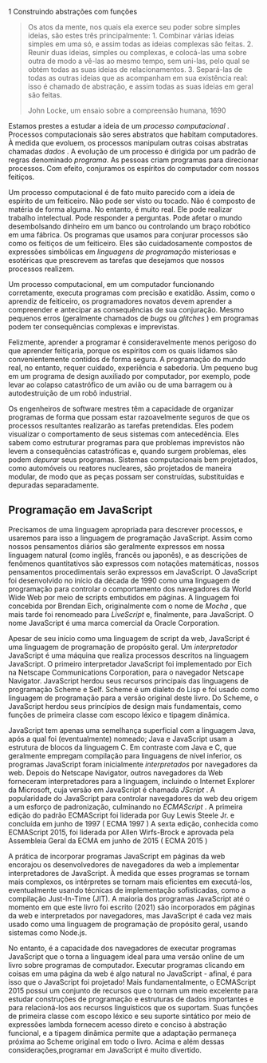 1 Construindo abstrações com funções

> Os atos da mente, nos quais ela exerce seu poder sobre simples ideias, são estes três principalmente: 1. Combinar várias ideias simples em uma só, e assim todas as ideias complexas são feitas. 2. Reunir duas ideias, simples ou complexas, e colocá-las uma sobre outra de modo a vê-las ao mesmo tempo, sem uni-las, pelo qual se obtém todas as suas ideias de relacionamentos. 3. Separá-las de todas as outras ideias que as acompanham em sua existência real: isso é chamado de abstração, e assim todas as suas ideias em geral são feitas.
>
> John Locke, um ensaio sobre a compreensão humana, 1690

Estamos prestes a estudar a ideia de um _processo computacional_ . Processos computacionais são seres abstratos que habitam computadores. À medida que evoluem, os processos manipulam outras coisas abstratas chamadas _dados_ . A evolução de um processo é dirigida por um padrão de regras denominado _programa_. As pessoas criam programas para direcionar processos. Com efeito, conjuramos os espíritos do computador com nossos feitiços.

Um processo computacional é de fato muito parecido com a ideia de espírito de um feiticeiro. Não pode ser visto ou tocado. Não é composto de matéria de forma alguma. No entanto, é muito real. Ele pode realizar trabalho intelectual. Pode responder a perguntas. Pode afetar o mundo desembolsando dinheiro em um banco ou controlando um braço robótico em uma fábrica. Os programas que usamos para conjurar processos são como os feitiços de um feiticeiro. Eles são cuidadosamente compostos de expressões simbólicas em _linguagens de programação_ misteriosas e esotéricas que prescrevem as tarefas que desejamos que nossos processos realizem.

Um processo computacional, em um computador funcionando corretamente, executa programas com precisão e exatidão. Assim, como o aprendiz de feiticeiro, os programadores novatos devem aprender a compreender e antecipar as consequências de sua conjuração. Mesmo pequenos erros (geralmente chamados de _bugs_ ou _glitches_ ) em programas podem ter consequências complexas e imprevistas.

Felizmente, aprender a programar é consideravelmente menos perigoso do que aprender feitiçaria, porque os espíritos com os quais lidamos são convenientemente contidos de forma segura. A programação do mundo real, no entanto, requer cuidado, experiência e sabedoria. Um pequeno bug em um programa de design auxiliado por computador, por exemplo, pode levar ao colapso catastrófico de um avião ou de uma barragem ou à autodestruição de um robô industrial.

Os engenheiros de software mestres têm a capacidade de organizar programas de forma que possam estar razoavelmente seguros de que os processos resultantes realizarão as tarefas pretendidas. Eles podem visualizar o comportamento de seus sistemas com antecedência. Eles sabem como estruturar programas para que problemas imprevistos não levem a consequências catastróficas e, quando surgem problemas, eles podem _depurar_ seus programas. Sistemas computacionais bem projetados, como automóveis ou reatores nucleares, são projetados de maneira modular, de modo que as peças possam ser construídas, substituídas e depuradas separadamente.

## Programação em JavaScript

Precisamos de uma linguagem apropriada para descrever processos, e usaremos para isso a linguagem de programação JavaScript. Assim como nossos pensamentos diários são geralmente expressos em nossa linguagem natural (como inglês, francês ou japonês), e as descrições de fenômenos quantitativos são expressos com notações matemáticas, nossos pensamentos procedimentais serão expressos em JavaScript. O JavaScript foi desenvolvido no início da década de 1990 como uma linguagem de programação para controlar o comportamento dos navegadores da World Wide Web por meio de scripts embutidos em páginas. A linguagem foi concebida por Brendan Eich, originalmente com o nome de _Mocha_ , que mais tarde foi renomeado para _LiveScript_ e, finalmente, para JavaScript. O nome JavaScript é uma marca comercial da Oracle Corporation.

Apesar de seu início como uma linguagem de script da web, JavaScript é uma linguagem de programação de propósito geral. Um _interpretador_ JavaScript é uma máquina que realiza processos descritos na linguagem JavaScript. O primeiro interpretador JavaScript foi implementado por Eich na Netscape Communications Corporation, para o navegador Netscape Navigator. JavaScript herdou seus recursos principais das linguagens de programação Scheme e Self. Scheme é um dialeto do Lisp e foi usado como linguagem de programação para a versão original deste livro. Do Scheme, o JavaScript herdou seus princípios de design mais fundamentais, como funções de primeira classe com escopo léxico e tipagem dinâmica.

JavaScript tem apenas uma semelhança superficial com a linguagem Java, após a qual foi (eventualmente) nomeado; Java e JavaScript usam a estrutura de blocos da linguagem C. Em contraste com Java e C, que geralmente empregam compilação para linguagens de nível inferior, os programas JavaScript foram inicialmente _interpretados_ por navegadores da web. Depois do Netscape Navigator, outros navegadores da Web forneceram interpretadores para a linguagem, incluindo o Internet Explorer da Microsoft, cuja versão em JavaScript é chamada _JScript_ . A popularidade do JavaScript para controlar navegadores da web deu origem a um esforço de padronização, culminando no _ECMAScript_ . A primeira edição do padrão ECMAScript foi liderada por Guy Lewis Steele Jr. e concluída em junho de 1997 ( ECMA 1997 ) A sexta edição, conhecida como ECMAScript 2015, foi liderada por Allen Wirfs-Brock e aprovada pela Assembleia Geral da ECMA em junho de 2015 ( ECMA 2015 )

A prática de incorporar programas JavaScript em páginas da web encorajou os desenvolvedores de navegadores da web a implementar interpretadores de JavaScript. À medida que esses programas se tornam mais complexos, os intérpretes se tornam mais eficientes em executá-los, eventualmente usando técnicas de implementação sofisticadas, como a compilação Just-In-Time (JIT). A maioria dos programas JavaScript até o momento em que este livro foi escrito (2021) são incorporados em páginas da web e interpretados por navegadores, mas JavaScript é cada vez mais usado como uma linguagem de programação de propósito geral, usando sistemas como Node.js.

No entanto, é a capacidade dos navegadores de executar programas JavaScript que o torna a linguagem ideal para uma versão online de um livro sobre programas de computador. Executar programas clicando em coisas em uma página da web é algo natural no JavaScript - afinal, é para isso que o JavaScript foi projetado! Mais fundamentalmente, o ECMAScript 2015 possui um conjunto de recursos que o tornam um meio excelente para estudar construções de programação e estruturas de dados importantes e para relacioná-los aos recursos linguísticos que os suportam. Suas funções de primeira classe com escopo léxico e seu suporte sintático por meio de expressões lambda fornecem acesso direto e conciso à abstração funcional, e a tipagem dinâmica permite que a adaptação permaneça próxima ao Scheme original em todo o livro. Acima e além dessas considerações,programar em JavaScript é muito divertido.
